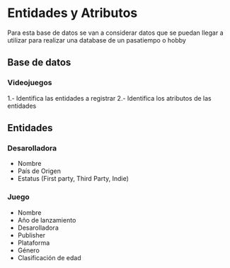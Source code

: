 # Entidades y Atributos

Para esta base de datos se van a considerar datos que se puedan llegar a utilizar para realizar una database de un pasatiempo o hobby

## Base de datos

### Videojuegos

1.- Identifica las entidades a registrar
2.- Identifica los atributos de las entidades

## Entidades

### Desarolladora

- Nombre
- País de Origen
- Estatus (First party, Third Party, Indie)

### Juego

- Nombre
- Año de lanzamiento
- Desarolladora
- Publisher
- Plataforma
- Género
- Clasificación de edad